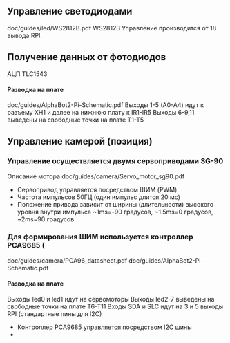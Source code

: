 
## Управление светодиодами 

doc/guides/led/WS2812B.pdf 
WS2812B
Управление производится от 18 вывода RPI.


## Получение данных от фотодиодов 

АЦП TLC1543

#### Разводка на плате
doc/guides/AlphaBot2-Pi-Schematic.pdf
Выходы 1-5 (А0-А4) идут к разъему XH1 и далее на нижнюю плату к IR1-IR5
Выходы 6-9,11 выведены на свободные точки на плате T1-T5

## Управление камерой (позиция)

### Управление осуществляется двумя сервоприводами SG-90 

Описание мотора doc/guides/camera/Servo_motor_sg90.pdf

* Сервопривод управляется посредством ШИМ (PWM)
* Частота импульсов 50ГЦ (один импульс длится 20 мс)
* Положение привода зависит от ширины (длительности) высокого уровня внутри импульса 
~1ms=-90 градусов, ~1.5ms=0 градусов, ~2ms=90 градусов

### Для формирования ШИМ используется контроллер PCA9685 (

doc/guides/camera/PCA96_datasheet.pdf
doc/guides/AlphaBot2-Pi-Schematic.pdf

#### Разводка на плате
Выходы led0 и led1 идут на сервомоторы
Выходы led2-7 выведены на свободные точки на плате T6-T11
Входы SDA и SLC идут на 3 и 5 выходы RPI (стандартные пины для I2C)

* Контроллер PCA9685 управляется посредством I2C шины
* 

